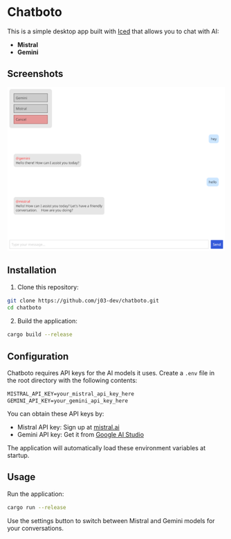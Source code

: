 # Chatboto

This is a simple desktop app built with [Iced](https://iced.rs) that allows you to chat with AI:
 - **Mistral**
 - **Gemini**

## Screenshots

![App Screenshot](image.png)

## Installation

1. Clone this repository:
```bash
git clone https://github.com/j03-dev/chatboto.git
cd chatboto
```

2. Build the application:
```bash
cargo build --release
```

## Configuration

Chatboto requires API keys for the AI models it uses. Create a `.env` file in the root directory with the following contents:

```env
MISTRAL_API_KEY=your_mistral_api_key_here
GEMINI_API_KEY=your_gemini_api_key_here
```

You can obtain these API keys by:
- Mistral API key: Sign up at [mistral.ai](https://mistral.ai)
- Gemini API key: Get it from [Google AI Studio](https://aistudio.google.com)

The application will automatically load these environment variables at startup.

## Usage

Run the application:
```bash
cargo run --release
```

Use the settings button to switch between Mistral and Gemini models for your conversations.
